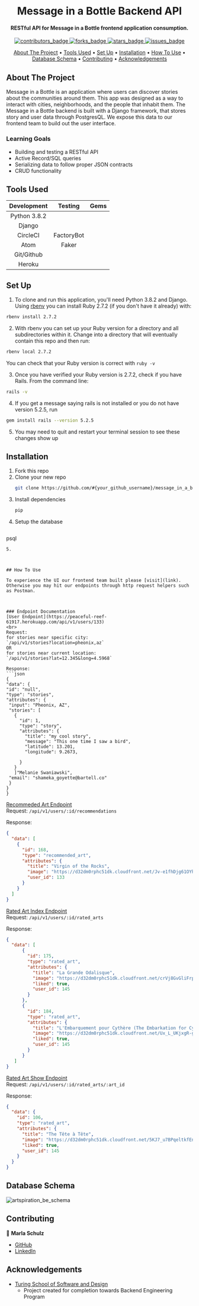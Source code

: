 <!-- PROJECT INFO -->
<h1 align="center">
  <br>
  Message in a Bottle Backend API
  <br>
</h1>

<h4 align="center">RESTful API for Message in a Bottle frontend application consumption.</h4>

<p align="center">
  <a href="https://github.com/marlitas/rails_engine/graphs/contributors">
    <img src="https://img.shields.io/github/contributors/marlitas/rails_engine?style=for-the-badge" alt="contributors_badge">
  </a>
  <a href="https://github.com/marlitas/rails_engine/network/members">
    <img src="https://img.shields.io/github/forks/marlitas/rails_engine?style=for-the-badge" alt="forks_badge">
  </a>
  <a href="https://github.com/marlitas/rails_engine/stargazers">
    <img src="https://img.shields.io/github/stars/marlitas/rails_engine?style=for-the-badge" alt="stars_badge">
  </a>
  <a href="https://github.com/marlitas/rails_engine/issues">
    <img src="https://img.shields.io/github/issues/marlitas/rails_engine?style=for-the-badge" alt="issues_badge">


<!-- CONTENTS -->
<p align="center">
  <a href="#about-the-project">About The Project</a> •
  <a href="#tools-used">Tools Used</a> •
  <a href="#set-up">Set Up</a> •
  <a href="#installation">Installation</a> •
  <a href="#how-to-use">How To Use</a> •
  <a href="#database-schema">Database Schema</a> •
  <a href="#contributing">Contributing</a> •
  <a href="#acknowledgements">Acknowledgements</a>
</p>



## About The Project

Message in a Bottle is an application where users can discover stories about the communities around them. This app was designed as a way to interact with cities, neighborhoods, and the people that inhabit them. The Message in a Bottle backend is built with a Django framework, that stores story and user data through PostgresQL. We expose this data to our frontend team to build out the user interface.

### Learning Goals

* Building and testing a RESTful API
* Active Record/SQL queries
* Serializing data to follow proper JSON contracts
* CRUD functionality



## Tools Used

| Development | Testing       | Gems            |
|   :----:    |    :----:     |    :----:       |
| Python 3.8.2|               |              |
| Django      |               |  |
| CircleCI    | FactoryBot    |          |
| Atom        | Faker         |        |
| Git/Github  |       |      |
| Heroku      |          |                 |



## Set Up

1. To clone and run this application, you'll need Python 3.8.2 and Django. Using [rbenv](https://github.com/rbenv/rbenv) you can install Ruby 2.7.2 (if you don't have it already) with:
```sh
rbenv install 2.7.2
```
2. With rbenv you can set up your Ruby version for a directory and all subdirectories within it. Change into a directory that will eventually contain this repo and then run:
```sh
rbenv local 2.7.2
```
You can check that your Ruby version is correct with `ruby -v`

3. Once you have verified your Ruby version is 2.7.2, check if you have Rails. From the command line:
```sh
rails -v
```
4. If you get a message saying rails is not installed or you do not have version 5.2.5, run
```sh
gem install rails --version 5.2.5
```
5. You may need to quit and restart your terminal session to see these changes show up



## Installation

1. Fork this repo
2. Clone your new repo
   ```sh
   git clone https://github.com/#{your_github_username}/message_in_a_bottle_backend.git
   ```
3. Install dependencies
   ```sh
   pip
   ```
4. Setup the database
    ```sh
  psql
   ```
5.



## How To Use

To experience the UI our frontend team built please [visit](link). Otherwise you may hit our endpoints through http request helpers such as Postman.



### Endpoint Documentation
[User Endpoint](https://peaceful-reef-61917.herokuapp.com/api/v1/users/133)
<br>
Request:
for stories near specific city:
`/api/v1/stories?location=pheonix,az`
OR
for stories near current location:
`/api/v1/stories?lat=12.345&long=4.5968`

Response:
```json
{
  "data": {
  "id": "null",
  "type": "stories",
  "attributes": {
    "input": "Pheonix, AZ",
    "stories": [
      {
        "id": 1,
        "type": "story",
        "attributes": {
          "title": "my cool story",
          "message": "This one time I saw a bird",
          "latitude": 13.201,
          "longitude": 9.2673,

        }
      }
      ]"Melanie Swaniawski",
    "email": "shameka_goyette@bartell.co"
    }
  }
}
```

[Recommeded Art Endpoint](https://peaceful-reef-61917.herokuapp.com/api/v1/users/133/recommendations)
<br>
Request:
`/api/v1/users/:id/recommendations`

Response:
```json
{
  "data": [
    {
      "id": 168,
      "type": "recommended_art",
      "attributes": {
        "title": "Virgin of the Rocks",
        "image": "https://d32dm0rphc51dk.cloudfront.net/Jv-e1fhDjg61OYhhsMoiQg/{image_version}.jpg",
        "user_id": 133
      }
    }
  ]
}
```

[Rated Art Index Endpoint](https://peaceful-reef-61917.herokuapp.com/api/v1/users/133/rated_arts)
<br>
Request:
`/api/v1/users/:id/rated_arts`

Response:
```json
{
  "data": [
      {
        "id": 175,
        "type": "rated_art",
        "attributes": {
          "title": "La Grande Odalisque",
          "image": "https://d32dm0rphc51dk.cloudfront.net/crVj8GvGliFrpExNfHWl4Q/medium.jpg",
          "liked": true,
          "user_id": 145
        }
      },
      {
        "id": 184,
        "type": "rated_art",
        "attributes": {
          "title": "L'Embarquement pour Cythère (The Embarkation for Cythera)",
          "image": "https://d32dm0rphc51dk.cloudfront.net/Ux_L_UKjxgR-gJ6XZYVgVg/medium.jpg",
          "liked": true,
          "user_id": 145
        }
      }
   ]
}
```

[Rated Art Show Endpoint](https://peaceful-reef-61917.herokuapp.com/api/v1/users/145/rated_arts/174)
<br>
Request:
`/api/v1/users/:id/rated_arts/:art_id`

Response:
```json
{
  "data": {
    "id": 106,
    "type": "rated_art",
    "attributes": {
      "title": "The Tête à Tête",
      "image": "https://d32dm0rphc51dk.cloudfront.net/5KJ7_u7BPqeltkfEnyijIw/medium.jpg",
      "liked": true,
      "user_id": 145
    }
  }
}
```



## Database Schema
![artspiration_be_schema](https://user-images.githubusercontent.com/80797707/134600560-be2d2a0d-290d-4757-b28f-1eb24a929f03.jpg)



## Contributing

👤  **Marla Schulz**
- [GitHub](https://github.com/marlitas)
- [LinkedIn](https://www.linkedin.com/in/marla-a-schulz/)


## Acknowledgements

* [Turing School of Software and Design](https://turing.edu/)
  - Project created for completion towards Backend Engineering Program

